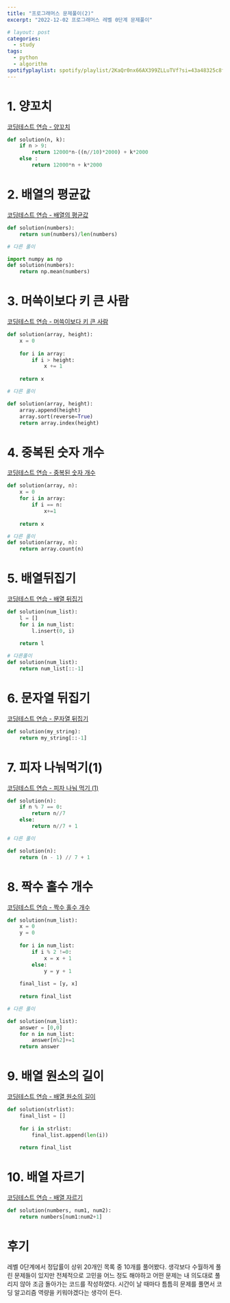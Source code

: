 ```yaml
---
title: "프로그래머스 문제풀이(2)"
excerpt: "2022-12-02 프로그래머스 레벨 0단계 문제풀이"

# layout: post
categories:
  - study
tags:
  - python
  - algorithm
spotifyplaylist: spotify/playlist/2KaQr0nx66AX399ZLLuTVf?si=43a48325c8fc4b16
---
```


# 1. 양꼬치

[코딩테스트 연습 - 양꼬치](https://school.programmers.co.kr/learn/courses/30/lessons/120830)

```python
def solution(n, k):
    if n > 9:
        return 12000*n-((n//10)*2000) + k*2000
    else :
        return 12000*n + k*2000
```

# 2. 배열의 평균값

[코딩테스트 연습 - 배열의 평균값](https://school.programmers.co.kr/learn/courses/30/lessons/120817)

```python
def solution(numbers):
    return sum(numbers)/len(numbers)
```

```python
# 다른 풀이

import numpy as np
def solution(numbers):
    return np.mean(numbers)
```

# 3. 머쓱이보다 키 큰 사람

[코딩테스트 연습 - 머쓱이보다 키 큰 사람](https://school.programmers.co.kr/learn/courses/30/lessons/120585)

```python
def solution(array, height):
    x = 0
    
    for i in array:
        if i > height:
            x += 1
            
    return x
```

```python
# 다른 풀이

def solution(array, height):
    array.append(height)
    array.sort(reverse=True)
    return array.index(height)
```

# 4. 중복된 숫자 개수

[코딩테스트 연습 - 중복된 숫자 개수](https://school.programmers.co.kr/learn/courses/30/lessons/120583)

```python
def solution(array, n):
    x = 0
    for i in array:
        if i == n:
            x+=1
    
    return x
```

```python
# 다른 풀이
def solution(array, n):
    return array.count(n)
```

# 5. 배열뒤집기

[코딩테스트 연습 - 배열 뒤집기](https://school.programmers.co.kr/learn/courses/30/lessons/120821)

```python
def solution(num_list):
    l = []
    for i in num_list:
        l.insert(0, i)
        
    return l
```

```python
# 다른풀이
def solution(num_list):
    return num_list[::-1]
```

# 6. 문자열 뒤집기

[코딩테스트 연습 - 문자열 뒤집기](https://school.programmers.co.kr/learn/courses/30/lessons/120822)

```python
def solution(my_string):
    return my_string[::-1]
```

# 7. 피자 나눠먹기(1)

[코딩테스트 연습 - 피자 나눠 먹기 (1)](https://school.programmers.co.kr/learn/courses/30/lessons/120814)

```python
def solution(n):
    if n % 7 == 0:
        return n//7
    else:
        return n//7 + 1
```

```python
# 다른 풀이

def solution(n):
    return (n - 1) // 7 + 1
```

# 8. 짝수 홀수 개수

[코딩테스트 연습 - 짝수 홀수 개수](https://school.programmers.co.kr/learn/courses/30/lessons/120824)

```python
def solution(num_list):
    x = 0
    y = 0
    
    for i in num_list:
        if i % 2 !=0:
            x = x + 1
        else:
            y = y + 1
    
    final_list = [y, x]
    
    return final_list
```

```python
# 다른 풀이

def solution(num_list):
    answer = [0,0]
    for n in num_list:
        answer[n%2]+=1
    return answer
```

# 9. 배열 원소의 길이

[코딩테스트 연습 - 배열 원소의 길이](https://school.programmers.co.kr/learn/courses/30/lessons/120854)

```python
def solution(strlist):
    final_list = []
    
    for i in strlist:
        final_list.append(len(i))
    
    return final_list
```

# 10. 배열 자르기

[코딩테스트 연습 - 배열 자르기](https://school.programmers.co.kr/learn/courses/30/lessons/120833)

```python
def solution(numbers, num1, num2):
    return numbers[num1:num2+1]
```

# 후기

레벨 0단계에서 정답률이 상위 20개인 목록 중 10개를 풀어봤다. 생각보다 수월하게 풀린 문제들이 있지만 전체적으로 고민을 어느 정도 해야하고 어떤 문제는 내 의도대로 풀리지 않아 조금 돌아가는 코드를 작성하였다. 시간이 날 때마다 틈틈히 문제를 풀면서 코딩 알고리즘 역량을 키워야겠다는 생각이 든다.